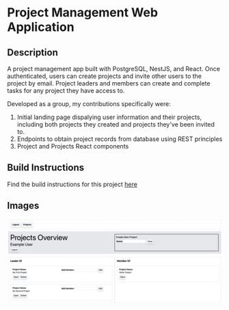 # Project Management Web Application

## Description
A project management app built with PostgreSQL, NestJS, and React. Once 
authenticated, users can create projects and invite other users to the 
project by email. Project leaders and members can create and complete 
tasks for any project they have access to.

Developed as a group, my contributions specifically were:
1. Initial landing page dispalying user information and their projects, 
including both projects they created and projects they've been invited to.
2. Endpoints to obtain project records from database using REST principles
3. Project and Projects React components

## Build Instructions
Find the build instructions for this project [here](INSTRUCTIONS.md)

## Images
![Landing Screen](docs/projects.png)
